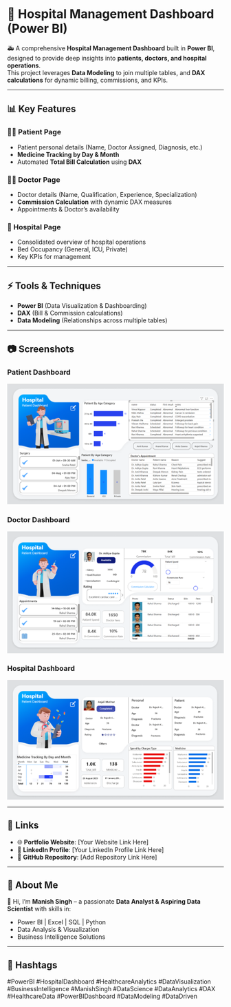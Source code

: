 # 🏥 Hospital Management Dashboard (Power BI)

🚑 A comprehensive **Hospital Management Dashboard** built in **Power BI**, designed to provide deep insights into **patients, doctors, and hospital operations**.  
This project leverages **Data Modeling** to join multiple tables, and **DAX calculations** for dynamic billing, commissions, and KPIs.  

---

## 📊 Key Features

### 👩‍⚕️ Patient Page
- Patient personal details (Name, Doctor Assigned, Diagnosis, etc.)  
- **Medicine Tracking by Day & Month**  
- Automated **Total Bill Calculation** using **DAX**  

### 🧑‍⚕️ Doctor Page
- Doctor details (Name, Qualification, Experience, Specialization)  
- **Commission Calculation** with dynamic DAX measures  
- Appointments & Doctor’s availability  

### 🏥 Hospital Page
- Consolidated overview of hospital operations  
- Bed Occupancy (General, ICU, Private)  
- Key KPIs for management  

---

## ⚡ Tools & Techniques
- **Power BI** (Data Visualization & Dashboarding)  
- **DAX** (Bill & Commission calculations)  
- **Data Modeling** (Relationships across multiple tables)  

---

## 📷 Screenshots

### Patient Dashboard
![Patient Dashboard](Screenshot%202025-08-30%20155918.png)

### Doctor Dashboard
![Doctor Dashboard](Screenshot%202025-08-30%20155809.png)

### Hospital Dashboard
![Hospital Dashboard](Screenshot%202025-08-30%20155753.png)

---

## 🔗 Links
- 🌐 **Portfolio Website**: [Your Website Link Here]  
- 💼 **LinkedIn Profile**: [Your LinkedIn Profile Link Here]  
- 📂 **GitHub Repository**: [Add Repository Link Here]  

---

## 📌 About Me
👋 Hi, I’m **Manish Singh** – a passionate **Data Analyst & Aspiring Data Scientist** with skills in:  
- Power BI | Excel | SQL | Python  
- Data Analysis & Visualization  
- Business Intelligence Solutions  

---

## 🚀 Hashtags
#PowerBI #HospitalDashboard #HealthcareAnalytics #DataVisualization #BusinessIntelligence #ManishSingh #DataScience #DataAnalytics #DAX #HealthcareData #PowerBIDashboard #DataModeling #DataDriven
